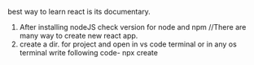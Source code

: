 best way to learn react is its documentary.
1. After installing nodeJS check version for node and npm
  //There are many way to create new react app.
  1. create a dir. for project and open in vs code terminal or in any os terminal write following code-
      npx create
